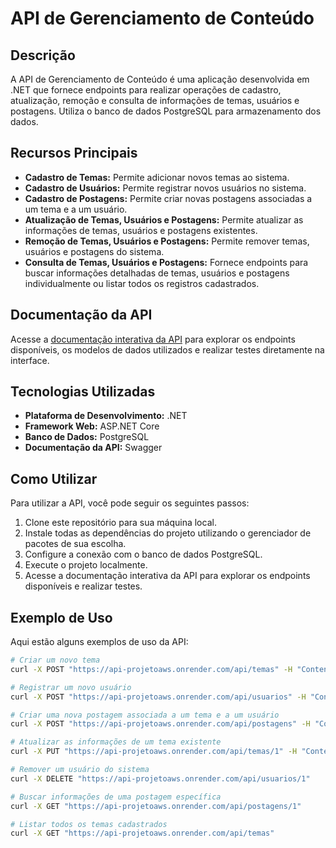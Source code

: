 # API de Gerenciamento de Conteúdo

## Descrição
A API de Gerenciamento de Conteúdo é uma aplicação desenvolvida em .NET que fornece endpoints para realizar operações de cadastro, atualização, remoção e consulta de informações de temas, usuários e postagens. Utiliza o banco de dados PostgreSQL para armazenamento dos dados.

## Recursos Principais
- **Cadastro de Temas:** Permite adicionar novos temas ao sistema.
- **Cadastro de Usuários:** Permite registrar novos usuários no sistema.
- **Cadastro de Postagens:** Permite criar novas postagens associadas a um tema e a um usuário.
- **Atualização de Temas, Usuários e Postagens:** Permite atualizar as informações de temas, usuários e postagens existentes.
- **Remoção de Temas, Usuários e Postagens:** Permite remover temas, usuários e postagens do sistema.
- **Consulta de Temas, Usuários e Postagens:** Fornece endpoints para buscar informações detalhadas de temas, usuários e postagens individualmente ou listar todos os registros cadastrados.

## Documentação da API
Acesse a [documentação interativa da API](https://api-projetoaws.onrender.com/swagger) para explorar os endpoints disponíveis, os modelos de dados utilizados e realizar testes diretamente na interface.

## Tecnologias Utilizadas
- **Plataforma de Desenvolvimento:** .NET
- **Framework Web:** ASP.NET Core
- **Banco de Dados:** PostgreSQL
- **Documentação da API:** Swagger

## Como Utilizar
Para utilizar a API, você pode seguir os seguintes passos:

1. Clone este repositório para sua máquina local.
2. Instale todas as dependências do projeto utilizando o gerenciador de pacotes de sua escolha.
3. Configure a conexão com o banco de dados PostgreSQL.
4. Execute o projeto localmente.
5. Acesse a documentação interativa da API para explorar os endpoints disponíveis e realizar testes.

## Exemplo de Uso
Aqui estão alguns exemplos de uso da API:

```bash
# Criar um novo tema
curl -X POST "https://api-projetoaws.onrender.com/api/temas" -H "Content-Type: application/json" -d '{"nome": "Tecnologia"}'

# Registrar um novo usuário
curl -X POST "https://api-projetoaws.onrender.com/api/usuarios" -H "Content-Type: application/json" -d '{"nome": "Alice", "email": "alice@example.com"}'

# Criar uma nova postagem associada a um tema e a um usuário
curl -X POST "https://api-projetoaws.onrender.com/api/postagens" -H "Content-Type: application/json" -d '{"titulo": "Introdução à programação", "conteudo": "Lorem ipsum dolor sit amet.", "idTema": 1, "idUsuario": 1}'

# Atualizar as informações de um tema existente
curl -X PUT "https://api-projetoaws.onrender.com/api/temas/1" -H "Content-Type: application/json" -d '{"nome": "Ciência da Computação"}'

# Remover um usuário do sistema
curl -X DELETE "https://api-projetoaws.onrender.com/api/usuarios/1"

# Buscar informações de uma postagem específica
curl -X GET "https://api-projetoaws.onrender.com/api/postagens/1"

# Listar todos os temas cadastrados
curl -X GET "https://api-projetoaws.onrender.com/api/temas"
